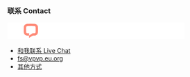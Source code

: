 ### 联系 Contact

![livechat1.jpg](livechat1.jpg)

- [和我联系 Live Chat](https://app.chaport.com/widget/show.html?appid=6454c8048322806be40d740e)
- fs@vpvp.eu.org
- [其他方式](./其他方式.md)



 


